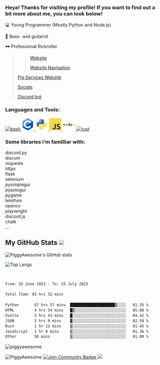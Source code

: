 <h3 align="left"> Heya! Thanks for visiting my profile! If you want to find out a bit more about me, you can look below! </h3>


💻 Young Programmer (Mostly Python and Node.js)

🎸 Bass- and guitarist 

🕶  Professional Rickroller 

>> [Website](http://piggyawesome.com)
>>
>> [Website Navigation](http://piggyawesome.com/navigation.html)
>
> [Pig Services Website](http://pigservices.piggyawesome.com)
>
> [Socials](https://linktr.ee/PiggyAwesome)
>
> [Discord bot](https://discord.com/oauth2/authorize?client_id=830360785813241857&scope=bot&permissions=858993459)

<h3 align="left">Languages and Tools:</h3>
<p align="left"> 
    <a href="https://www.gnu.org/software/bash/" target="_blank"> 
        <img src="https://www.vectorlogo.zone/logos/gnu_bash/gnu_bash-icon.svg" alt="bash" width="40" height="40"/> 
    </a> 
    <a href="https://www.cprogramming.com/" target="_blank"> 
        <img src="https://raw.githubusercontent.com/devicons/devicon/master/icons/c/c-original.svg" alt="c" width="40" height="40"/> 
    </a>
    <a href="https://www.python.org" target="_blank"> 
        <img src="https://raw.githubusercontent.com/devicons/devicon/master/icons/python/python-original.svg" alt="python" width="40" height="40"/> 
    </a>
    <a href="https://developer.mozilla.org/en-US/docs/Web/JavaScript" target="_blank"> 
        <img src="https://raw.githubusercontent.com/devicons/devicon/master/icons/javascript/javascript-original.svg" alt="javascript" width="40" height="40"/> 
    </a> 
    <a href="https://nodejs.org" target="_blank"> 
        <img src="https://raw.githubusercontent.com/devicons/devicon/master/icons/nodejs/nodejs-original-wordmark.svg" alt="nodejs" width="40" height="40"/> 
    </a> 
    <a href="https://www.rust-lang.org" target="_blank"> 
        <img src="https://upload.wikimedia.org/wikipedia/commons/thumb/2/20/Rustacean-orig-noshadow.svg/220px-Rustacean-orig-noshadow.svg.png" alt="rust" width="50" height="40"/> 
    </a> 
</p>

<h3 align="left">Some libraries i'm familliar with:</h3>
discord.py<br>
discum<br>
requests<br>
httpx<br>
flask<br>
selenium<br>
pysimplegui<br>
pyautogui<br>
pygame<br>
telethon<br>
opencv<br>
playwright<br>
discord.js<br>
chalk<br>
...<br>

<h2> My GitHub Stats <img src='https://media1.giphy.com/media/du3J3cXyzhj75IOgvA/giphy.gif?cid=ecf05e47x2g034i9pzwtzzsd3xgg2w9nr94t4tflbbgo3008&rid=giphy.gif' width='32px'> </h2>
  

<!-- Github Stats -->
![PiggyAwesome's GitHub stats](https://github-readme-stats.vercel.app/api?username=PiggyAwesome&show_icons=true&theme=default)

<!-- ![Metrics](https://metrics.lecoq.io/PiggyAwesome?template=terminal&base.header=0&base.activity=0&base.repositories=0&base.metadata=0&languages=1&languages.limit=8&languages.colors=github&languages.threshold=0%25&config.timezone=America%2FToronto) -->

<!-- Most used languages -->
![Top Langs](https://github-readme-stats.vercel.app/api/top-langs/?username=PiggyAwesome&layout=compact)

<p align="right"><img src="https://media.tenor.com/images/52c80bffe2f2675700e4397d25071ae3/tenor.gif" width="25" height="13"/></p>

<!--START_SECTION:waka-->

```txt
From: 25 June 2023 - To: 25 July 2023

Total Time: 83 hrs 32 mins

Python       67 hrs 57 mins  ████████████████████▒░░░░   81.35 %
HTML         4 hrs 54 mins   █▒░░░░░░░░░░░░░░░░░░░░░░░   05.88 %
Svelte       3 hrs 41 mins   █░░░░░░░░░░░░░░░░░░░░░░░░   04.42 %
JSON         2 hrs 9 mins    ▓░░░░░░░░░░░░░░░░░░░░░░░░   02.58 %
Rust         1 hr 12 mins    ▒░░░░░░░░░░░░░░░░░░░░░░░░   01.45 %
JavaScript   1 hr 8 mins     ▒░░░░░░░░░░░░░░░░░░░░░░░░   01.36 %
Other        50 mins         ▒░░░░░░░░░░░░░░░░░░░░░░░░   01.00 %
```

<!--END_SECTION:waka-->

<p>
    <img align="center" src="https://github-readme-streak-stats.herokuapp.com/?user=piggyawesome&" alt="piggyawesome" />
</p>

<p align="left"> 
    <img src="https://komarev.com/ghpvc/?username=PiggyAwesome&label=Profile%20views&color=0e75b6&style=flat" alt="PiggyAwesome" /> 
    <a href="https://discord.gg/BJv2TDVEQH">
        <img src="https://img.shields.io/discord/733027681184251937.svg?style=flat&label=Join%20Community&color=7289DA" alt="Join Community Badge"/>
    </a> 
    <a href="https://twitter.com/piggyawesome1">
        <img src="https://img.shields.io/twitter/follow/PiggyAwesome1.svg?style=social" /> 
    </a>
<br>

<!-- Removed because no longer funny enough ): also wanted to make space 
  <h3> Here is a funny joke for you! </h3>
  ![Jokes Card](https://readme-jokes.vercel.app/api?theme=default) 
-->
